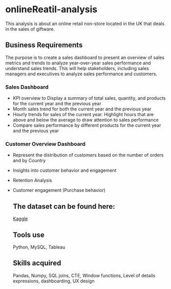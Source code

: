# onlineReatil-analysis

This analysis is about an online retail non-store located in the UK that deals in the sales of giftware.

## Business Requirements
The purpose is to create a sales dashboard to present an overview of sales metrics and trends to analyze year-over-year sales performance and understand sales trends. This will help stakeholders, including sales managers and executives to analyze sales performance and customers.

  ### Sales Dashboard
  - KPI overview to Display a summary of total sales, quantity, and products for the current year and the previous year
  - Month sales trend for both the current year and the previous year
  - Hourly trends for sales of the current year. Highlight hours that are above and below the average to draw attention to sales performance
  - Compare sales performance by different products for the current year and the previous year

  ### Customer Overview Dashboard 
  - Represent the distribution of customers based on the number of orders and by Country
  - Insights into customer behavior and engagement
  - Retention Analysis
  - Customer engagement (Purchase behavior)

    ## The dataset can be found here:
    [Kaggle](https://www.kaggle.com/datasets/mashlyn/online-retail-ii-uci)
    
    ## Tools use
    Python, MySQL, Tableau

    ## Skills acquired
    Pandas, Numpy, SQL joins, CTE, Window functions, Level of details expressions, dashboarding, UX design
    
